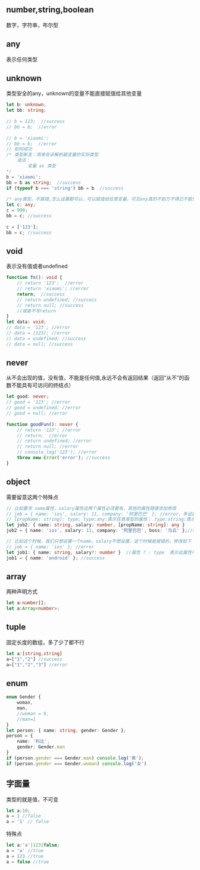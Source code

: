 ## number,string,boolean
数字，字符串，布尔型
## any
表示任何类型
## unknown
类型安全的any，unknown的变量不能直接赋值给其他变量
```ts
let b: unknown;
let bb: string;
 
// b = 123;  //success
// bb = b;  //error
 
// b = 'xiaomi';
// bb = b;  //error
// 如何成功
/* 类型断言：用来告诉解析器变量的实际类型
    语法：
        变量 as 类型
*/
b = 'xiaomi';
bb = b as string;  //success
if (typeof b === 'string') bb = b  //success
 
/* any类型，不报错,怎么设置都可以，可以赋值给任意变量，可见any真的不到万不得已不能使用 */
let c: any;
c = 999;
bb = c; //success  
 
c = ['123'];
bb = c; //success
```
## void
表示没有值或者undefined
```ts
function fn(): void {
    // return '123';  //error
    // return 'xiaomi'; //error
    return;  //success
    // return undefined; //success
    // return null; //success
    //或者不写return
}
let data: void;
// data = '123'; //error
// data = [123]; //error
// data = undefined; //success
// data = null; //success
```
## never
从不会出现的值，没有值，不能是任何值,永远不会有返回结果（返回“从不”的函数不能具有可访问的终结点）
```ts
let good: never;
// good = '123'; //error
// good = undefined; //error
// good = null; //error
 
function goodFun(): never {
    // return '123'; //error
    // return;  //error
    // return undefined; //error
    // return null; //error
    // console.log('123'); //error
    throw new Error('error'); //success
}
```
## object
需要留意这两个特殊点
```ts
// 比如要求 name属性，salary属性这两个属性必须要有，其他的属性随便添加修改
// job = { name: 'ios', salary: 11, company: '阿里巴巴' }; //error，多设置了属性名，此属性名并未在job中声明
// [propName: string]: type; type:any:表示任意类型的属性； type:string:表示属性的值只能为string 同理···
let job2: { name: string, salary: number, [propName: string]: any }
job2 = { name: 'ios', salary: 11, company: '阿里巴巴', boss: '马云' };//success

```

```ts
// 比如这个时候，我们只想设置一个name，salary不想设置，这个时候是报错的，修改如下
// job = { name: 'ios' }; //error 
let job1: { name: string, salary?: number }  //属性 ? : type  表示此属性可有可无
job1 = { name: 'android' }; //success
```
## array
两种声明方式

```ts
let a:number[];
let a:Array<number>;
```

## tuple
固定长度的数组，多了少了都不行
```ts
let a:[string,string]
a=["1","2"] //success
a=["1","2","3"] //error
```

## enum
```ts
enum Gender {
    woman,
    man,
    //woman = 0,
    //man=1
}
let person: { name: string, gender: Gender };
person = {
    name: '科比',
    gender: Gender.man
}
if (person.gender === Gender.man) console.log('男');
if (person.gender === Gender.woman) console.log('女')
```
## 字面量
类型的就是值，不可变
```ts
let a:10;
a = 1 //false
a = '1' // false
```
特殊点
```ts
let a:'a'|123|false;
a = 'a' //true
a = 123 //true
a = false //true
```
